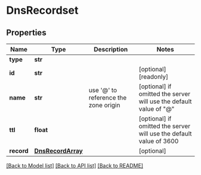 # DnsRecordset

## Properties
Name | Type | Description | Notes
------------ | ------------- | ------------- | -------------
**type** | **str** |  | 
**id** | **str** |  | [optional] [readonly] 
**name** | **str** | use &#39;@&#39; to reference the zone origin | [optional]  if omitted the server will use the default value of "@"
**ttl** | **float** |  | [optional]  if omitted the server will use the default value of 3600
**record** | [**DnsRecordArray**](DnsRecordArray.md) |  | [optional] 

[[Back to Model list]](../README.md#documentation-for-models) [[Back to API list]](../README.md#documentation-for-api-endpoints) [[Back to README]](../README.md)


